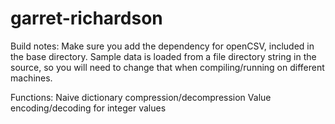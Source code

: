 # garret-richardson
Build notes: Make sure you add the dependency for openCSV, included in the base directory.
Sample data is loaded from a file directory string in the source, so you will need to change that when compiling/running on different machines.

Functions:
Naive dictionary compression/decompression
Value encoding/decoding for integer values
